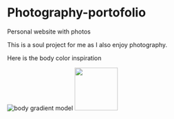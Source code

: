# Photography-portofolio
Personal website with photos

This is a soul project for me as I also enjoy photography.

Here is the body color inspiration

 ![body gradient model](https://github.com/MihaelaChicu/Photography-portofolio/assets/120111441/ac299f34-ef68-413a-90e1-f162203ca133|width=100|height=100)
 <img src="https://github.com/MihaelaChicu/Photography-portofolio/assets/120111441/ac299f34-ef68-413a-90e1-f162203ca133" width="100" height="100">

